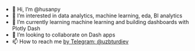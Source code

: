 - 👋 Hi, I’m @husanpy
- 👀 I’m interested in data analytics, machine learning, eda, BI analytics
- 🌱 I’m currently learning machine learning and building dashboards with Plotly Dash
- 💞️ I’m looking to collaborate on Dash apps
- 📫 How to reach me [by Telegram: @uzbturdiev](https://t.me/uzbturdiev)

<!---
husanpy/husanpy is a ✨ special ✨ repository because its `README.md` (this file) appears on your GitHub profile.
You can click the Preview link to take a look at your changes.
--->
